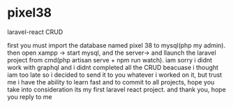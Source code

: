 # pixel38
laravel-react CRUD

first you must import the database named pixel 38 to mysql(php my admin).
then open xampp -> start mysql, and the server-> and llaunch the laravel project from cmd(php artisan serve + npm run watch).
iam sorry i didnt work with graphql and i didnt completed all the CRUD  beacuase i thought iam too late so i decided to send it to you whatever i worked on it, but trust me i have the ability to learn fast and to commit to all projects, hope you take into consideration its my first laravel react project. and thank you, hope you reply to me
